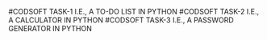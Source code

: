#CODSOFT TASK-1 I.E., A TO-DO LIST IN PYTHON
#CODSOFT TASK-2 I.E., A CALCULATOR IN PYTHON
#CODSOFT TASK-3 I.E., A PASSWORD GENERATOR IN PYTHON
